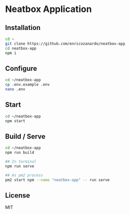 # Neatbox Application

## Installation

```sh
cd ~
git clone https://github.com/enricozanardo/neatbox-app
cd neatbox-app
npm i
```

## Configure

```sh
cd ~/neatbox-app
cp .env.example .env
nano .env
```

## Start

```sh
cd ~/neatbox-app
npm start
```

## Build / Serve

```sh
cd ~/neatbox-app
npm run build

## In terminal
npm run serve

## As pm2 process
pm2 start npm --name "neatbox-app" -- run serve
```

## License

MIT
